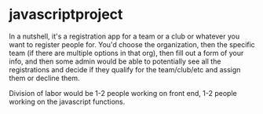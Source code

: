 # javascriptproject

In a nutshell, it's a registration app for a team or a club or whatever you want to register people for.  You'd choose the organization, then the specific team (if there are multiple options in that org), then fill out a form of your info, and then some admin would be able to potentially see all the registrations and decide if they qualify for the team/club/etc and assign them or decline them.

Division of labor would be 1-2 people working on front end, 1-2 people working on the javascript functions. 
